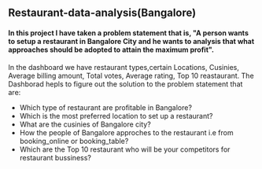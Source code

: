 ## Restaurant-data-analysis(Bangalore)
#### In this project I have taken a problem statement that is, "A person wants to setup a restaurant in Bangalore City and he wants to analysis that what approaches should be adopted to attain the maximum profit".
In the dashboard we have restaurant types,certain Locations, Cusinies, Average billing amount, Total votes, Average rating, Top 10 reastaurant.
The Dashborad hepls to figure out the solution to the problem statement that are:
* Which type of restaurant are profitable in Bangalore?
* Which is the most preferred location to set up a restaurant?
* What are the cusinies of Bangalore city?
* How the people of Bangalore approches to the restaurant i.e from booking_online or booking_table?
* Which are the Top 10 restaurant who will be your competitors for restaurant bussiness?
